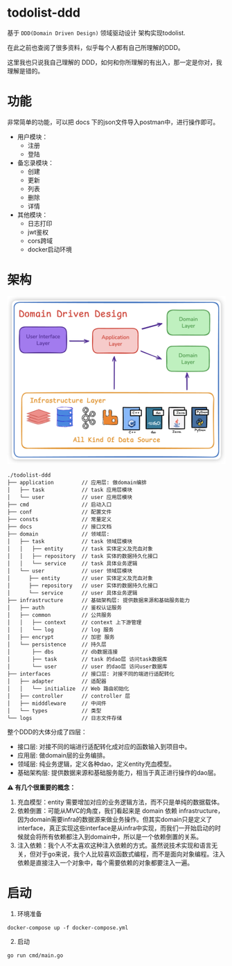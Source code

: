 # todolist-ddd
基于 `DDD(Domain Driven Design)` 领域驱动设计 架构实现todolist. 

在此之前也查阅了很多资料，似乎每个人都有自己所理解的DDD。

这里我也只说我自己理解的 DDD，如何和你所理解的有出入，那一定是你对，我理解是错的。

# 功能

非常简单的功能，可以把 docs 下的json文件导入postman中，进行操作即可。

- 用户模块：
  - 注册
  - 登陆
- 备忘录模块：
  - 创建
  - 更新
  - 列表
  - 删除
  - 详情
- 其他模块：
  - 日志打印
  - jwt鉴权
  - cors跨域
  - docker启动环境

# 架构

![DDD架构图](./docs/structure.png)


```shell
./todolist-ddd
├── application         // 应用层: 做domain编排
│   ├── task            // task 应用层模块
│   └── user            // user 应用层模块
├── cmd                 // 启动入口
├── conf                // 配置文件
├── consts              // 常量定义
├── docs                // 接口文档
├── domain              // 领域层: 
│   ├── task            // task 领域层模块
│   │   ├── entity      // task 实体定义及充血对象
│   │   ├── repository  // task 实体的数据持久化接口
│   │   └── service     // task 具体业务逻辑
│   └── user            // user 领域层模块
│      ├── entity       // user 实体定义及充血对象
│      ├── repository   // user 实体的数据持久化接口
│      └── service      // user 具体业务逻辑
├── infrastructure      // 基础架构层: 提供数据来源和基础服务能力
│   ├── auth            // 鉴权认证服务
│   ├── common          // 公共服务
│   │   ├── context     // context 上下游管理
│   │   └── log         // log 服务
│   ├── encrypt         // 加密 服务
│   └── persistence     // 持久层
│       ├── dbs         // db数据连接
│       ├── task        // task 的dao层 访问task数据库
│       └── user        // user 的dao层 访问user数据库
├── interfaces          // 接口层: 对接不同的端进行适配转化
│   ├── adapter         // 适配器
│   │   └── initialize  // Web 路由初始化
│   ├── controller      // controller 层
│   ├── midddleware     // 中间件
│   └── types           // 类型
└── logs                // 日志文件存储
```

整个DDD的大体分成了四层：
- 接口层: 对接不同的端进行适配转化成对应的函数输入到项目中。
- 应用层: 做domain层的业务编排。
- 领域层: 纯业务逻辑，定义各种dao，定义entity充血模型。
- 基础架构层: 提供数据来源和基础服务能力，相当于真正进行操作的dao层。

**⚠️ 有几个很重要的概念：**
1. 充血模型：entity 需要增加对应的业务逻辑方法，而不只是单纯的数据载体。
2. 依赖倒置：可能从MVC的角度，我们看起来是 domain 依赖 infrastructure，因为domain需要infra的数据源来做业务操作。但其实domain只是定义了interface，真正实现这些interface是从infra中实现，而我们一开始启动的时候就会将所有依赖都注入到domain中，所以是一个依赖倒置的关系。
3. 注入依赖：我个人不太喜欢这种注入依赖的方式。虽然说技术实现和语言无关，但对于go来说，我个人比较喜欢函数式编程，而不是面向对象编程。注入依赖是直接注入一个对象中，每个需要依赖的对象都要注入一遍。

# 启动
1. 环境准备

```shell
docker-compose up -f docker-compose.yml
```

2. 启动

```shell
go run cmd/main.go
```
